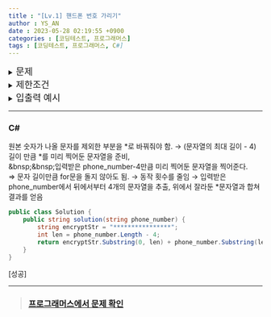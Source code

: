 ```yaml
---
title : "[Lv.1] 핸드폰 번호 가리기"
author : YS_AN
date : 2023-05-28 02:19:55 +0900
categories : [코딩테스트, 프로그래머스]
tags : [코딩테스트, 프로그래머스, C#]
---
```


<details>
  <summary><font size= "4">문제</font></summary>
  
   프로그래머스 모바일은 개인정보 보호를 위해 고지서를 보낼 때 고객들의 전화번호의 일부를 가립니다.<br>
   전화번호가 문자열 phone_number로 주어졌을 때, 전화번호의 뒷 4자리를 제외한 나머지 숫자를 전부 *으로 가린 문자열을 리턴하는 함수, solution을 완성해주세요.<br><br>


</details>
    
<details> 
    <summary><font size= "4">제한조건</font></summary>

    <ul>
        <li> phone_number는 길이 4 이상, 20이하인 문자열입니다. </li>
    </ul>
    
    <br>

</details>

<details>
  <summary><font size= "4">입출력 예시</font></summary>

    <table>
        <tr>
            <td>phone_number</td>
	        <td>return</td>
        </tr>
        <tr>
            <td>"01033334444"</td>
            <td>"*******4444"</td>
        </tr>
        <tr>
            <td>"027778888"</td>
            <td>"*****8888"</td>
        </tr>
    </table>

</details>

---

### C#

원본 숫자가 나올 문자를 제외한 부분을 *로 바꿔줘야 함.
→ (문자열의 최대 길이 - 4)길이 만큼 *를 미리 찍어둔 문자열을 준비, <br>
&bnsp;&bnsp;입력받은 phone_number-4만큼 미리 찍어둔 문자열을 찍어준다. <br>
⇒ 문자 길이만큼 for문을 돌지 않아도 됨. → 동작 횟수를 줄임 
→ 입력받은 phone_number에서 뒤에서부터 4개의 문자열을 추출, 위에서 잘라둔 *문자열과 합쳐 결과를 얻음

```csharp
public class Solution {
    public string solution(string phone_number) {
        string encryptStr = "****************";
		int len = phone_number.Length - 4;
        return encryptStr.Substring(0, len) + phone_number.Substring(len);
    }
}
```

[성공]

---
> ### [프로그래머스에서 문제 확인](https://school.programmers.co.kr/learn/courses/30/lessons/12948)
